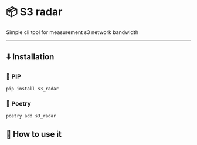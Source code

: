 # :package:  S3 radar

Simple cli tool for measurement s3 network bandwidth

---

## :arrow_down: Installation

### :snake: PIP

```bash
pip install s3_radar
```

### :honey_pot: Poetry

```bash
poetry add s3_radar
```

## :cake: How to use it
